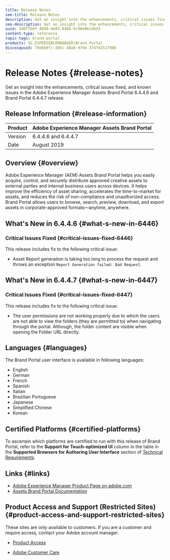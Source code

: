 ```yaml
---
title: Release Notes
seo-title: Release Notes
description: Get an insight into the enhancements, critical issues fixed, and known issues in the Adobe Experience Manager Assets Brand Portal 6.4.4.6 and Brand Portal 6.4.4.7 release.
seo-description: Get an insight into the enhancements, critical issues fixed, and known issues in the Adobe Experience Manager Assets Brand Portal 6.4.4.6 and Brand Portal 6.4.4.7 release.
uuid: 3d6ffb6f-4608-4e83-8486-5c90e06cdb43
content-type: reference
topic-tags: brand-portal
products: SG_EXPERIENCEMANAGER/Brand_Portal
discoiquuid: 79ebb9fc-385c-48a8-979e-374f42517988
---
```


# Release Notes {#release-notes}

Get an insight into the enhancements, critical issues fixed, and known issues in the Adobe Experience Manager Assets Brand Portal 6.4.4.6 and Brand Portal 6.4.4.7 release.

## Release Information {#release-information}

| Product |Adobe Experience Manager Assets Brand Portal |
|---|---|
| Version | 6.4.4.6 and 6.4.4.7 |
| Date | August 2019 |

## Overview {#overview}

Adobe Experience Manager (AEM) Assets Brand Portal helps you easily acquire, control, and securely distribute approved creative assets to external parties and internal business users across devices. It helps improve the efficiency of asset sharing, accelerates the time-to-market for assets, and reduces the risk of non-compliance and unauthorized access. Brand Portal allows users to browse, search, preview, download, and export assets in corporate-approved formats—anytime, anywhere.

## What's New in 6.4.4.6 {#what-s-new-in-6446}

### Critical Issues Fixed {#critical-issues-fixed-6446}

This release includes fix to the following critical issue:

* Asset Report generation is taking too long to process the request and throws an exception `Report Generation failed: Bad Request`.

## What's New in 6.4.4.7 {#what-s-new-in-6447}

### Critical Issues Fixed {#critical-issues-fixed-6447}

This release includes fix to the following critical issue:

* The user permissions are not working properly due to which the users are not able to view the folders (they are permitted to) when navigating through the portal. Although, the folder content are visible when opening the Folder URL directly.

## Languages {#languages}

The Brand Portal user interface is available in following languages:

* English
* German
* French
* Spanish
* Italian
* Brazilian Portuguese
* Japanese
* Simplified Chinese
* Korean

## Certified Platforms {#certified-platforms}

To ascertain which platforms are certified to run with this release of Brand Portal, refer to the **Support for Touch-optimized UI** column in the table in the **Supported Browsers for Authoring User Interface** section of [Technical Requirements](https://helpx.adobe.com/experience-manager/6-4/sites/deploying/using/technical-requirements.html).

## Links {#links}

* [Adobe Experience Manager Product Page on adobe.com](http://www.adobe.com/in/marketing-cloud/experience-manager.html)
* [Assets Brand Portal Documentation](https://helpx.adobe.com/experience-manager/brand-portal/user-guide.html)

## Product Access and Support (Restricted Sites) {#product-access-and-support-restricted-sites}

These sites are only available to customers. If you are a customer and require access, contact your Adobe account manager.

* [](https://daycare.day.com) [Product Access](https://login.marketing.adobe.com)

* [Adobe Customer Care](https://helpx.adobe.com/contact.html)
